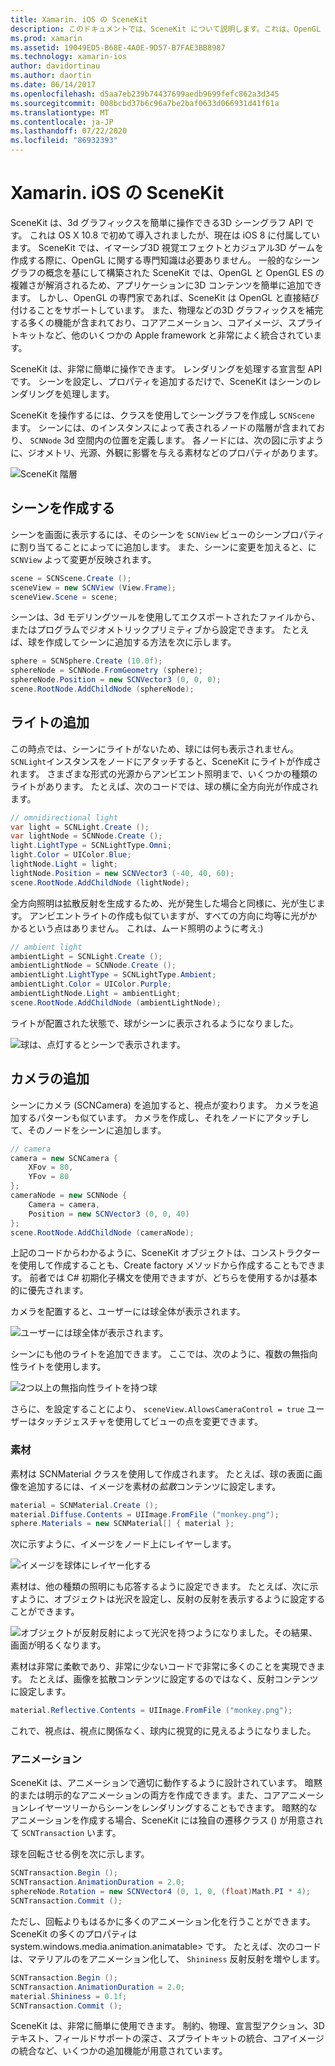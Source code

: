 ```yaml
---
title: Xamarin. iOS の SceneKit
description: このドキュメントでは、SceneKit について説明します。これは、OpenGL の複雑さを解消することで3D グラフィックスの操作を簡略化する3D シーングラフ API です。
ms.prod: xamarin
ms.assetid: 19049ED5-B68E-4A0E-9D57-B7FAE3BB8987
ms.technology: xamarin-ios
author: davidortinau
ms.author: daortin
ms.date: 06/14/2017
ms.openlocfilehash: d5aa7eb239b74437699aedb9699fefc862a3d345
ms.sourcegitcommit: 008bcbd37b6c96a7be2baf0633d066931d41f61a
ms.translationtype: MT
ms.contentlocale: ja-JP
ms.lasthandoff: 07/22/2020
ms.locfileid: "86932393"
---
```

# <a name="scenekit-in-xamarinios"></a>Xamarin. iOS の SceneKit

SceneKit は、3d グラフィックスを簡単に操作できる3D シーングラフ API です。 これは OS X 10.8 で初めて導入されましたが、現在は iOS 8 に付属しています。 SceneKit では、イマーシブ3D 視覚エフェクトとカジュアル3D ゲームを作成する際に、OpenGL に関する専門知識は必要ありません。 一般的なシーングラフの概念を基にして構築された SceneKit では、OpenGL と OpenGL ES の複雑さが解消されるため、アプリケーションに3D コンテンツを簡単に追加できます。 しかし、OpenGL の専門家であれば、SceneKit は OpenGL と直接結び付けることをサポートしています。 また、物理などの3D グラフィックスを補完する多くの機能が含まれており、コアアニメーション、コアイメージ、スプライトキットなど、他のいくつかの Apple framework と非常によく統合されています。

SceneKit は、非常に簡単に操作できます。 レンダリングを処理する宣言型 API です。 シーンを設定し、プロパティを追加するだけで、SceneKit はシーンのレンダリングを処理します。

SceneKit を操作するには、クラスを使用してシーングラフを作成し `SCNScene` ます。 シーンには、のインスタンスによって表されるノードの階層が含まれており、 `SCNNode` 3d 空間内の位置を定義します。 各ノードには、次の図に示すように、ジオメトリ、光源、外観に影響を与える素材などのプロパティがあります。

![SceneKit 階層](scenekit-images/image7.png)

## <a name="create-a-scene"></a>シーンを作成する

シーンを画面に表示するには、そのシーンを `SCNView` ビューのシーンプロパティに割り当てることによってに追加します。 また、シーンに変更を加えると、に `SCNView` よって変更が反映されます。

```csharp
scene = SCNScene.Create ();
sceneView = new SCNView (View.Frame);
sceneView.Scene = scene;
```

シーンは、3d モデリングツールを使用してエクスポートされたファイルから、またはプログラムでジオメトリックプリミティブから設定できます。 たとえば、球を作成してシーンに追加する方法を次に示します。

```csharp
sphere = SCNSphere.Create (10.0f);
sphereNode = SCNNode.FromGeometry (sphere);
sphereNode.Position = new SCNVector3 (0, 0, 0);
scene.RootNode.AddChildNode (sphereNode);
```

## <a name="adding-light"></a>ライトの追加

この時点では、シーンにライトがないため、球には何も表示されません。 `SCNLight`インスタンスをノードにアタッチすると、SceneKit にライトが作成されます。 さまざまな形式の光源からアンビエント照明まで、いくつかの種類のライトがあります。 たとえば、次のコードでは、球の横に全方向光が作成されます。

```csharp
// omnidirectional light
var light = SCNLight.Create ();
var lightNode = SCNNode.Create ();
light.LightType = SCNLightType.Omni;
light.Color = UIColor.Blue;
lightNode.Light = light;
lightNode.Position = new SCNVector3 (-40, 40, 60);
scene.RootNode.AddChildNode (lightNode);
```

全方向照明は拡散反射を生成するため、光が発生した場合と同様に、光が生じます。 アンビエントライトの作成も似ていますが、すべての方向に均等に光がかかるという点はありません。 これは、ムード照明のように考え:)

```csharp
// ambient light
ambientLight = SCNLight.Create ();
ambientLightNode = SCNNode.Create ();
ambientLight.LightType = SCNLightType.Ambient;
ambientLight.Color = UIColor.Purple;
ambientLightNode.Light = ambientLight;
scene.RootNode.AddChildNode (ambientLightNode);
```

ライトが配置された状態で、球がシーンに表示されるようになりました。

![球は、点灯するとシーンで表示されます。](scenekit-images/image8.png)

## <a name="adding-a-camera"></a>カメラの追加

シーンにカメラ (SCNCamera) を追加すると、視点が変わります。 カメラを追加するパターンも似ています。 カメラを作成し、それをノードにアタッチして、そのノードをシーンに追加します。

```csharp
// camera
camera = new SCNCamera {
    XFov = 80,
    YFov = 80
};
cameraNode = new SCNNode {
    Camera = camera,
    Position = new SCNVector3 (0, 0, 40)
};
scene.RootNode.AddChildNode (cameraNode);
```

上記のコードからわかるように、SceneKit オブジェクトは、コンストラクターを使用して作成することも、Create factory メソッドから作成することもできます。 前者では C# 初期化子構文を使用できますが、どちらを使用するかは基本的に優先されます。

カメラを配置すると、ユーザーには球全体が表示されます。

![ユーザーには球全体が表示されます。](scenekit-images/image9.png)

シーンにも他のライトを追加できます。 ここでは、次のように、複数の無指向性ライトを使用します。

![2つ以上の無指向性ライトを持つ球](scenekit-images/image10.png)

さらに、を設定することにより、 `sceneView.AllowsCameraControl = true` ユーザーはタッチジェスチャを使用してビューの点を変更できます。

### <a name="materials"></a>素材

素材は SCNMaterial クラスを使用して作成されます。 たとえば、球の表面に画像を追加するには、イメージを素材の*拡散*コンテンツに設定します。

```csharp
material = SCNMaterial.Create ();
material.Diffuse.Contents = UIImage.FromFile ("monkey.png");
sphere.Materials = new SCNMaterial[] { material };
```

次に示すように、イメージをノード上にレイヤーします。

![イメージを球体にレイヤー化する](scenekit-images/image11.png)

素材は、他の種類の照明にも応答するように設定できます。 たとえば、次に示すように、オブジェクトは光沢を設定し、反射の反射を表示するように設定することができます。

![オブジェクトが反射反射によって光沢を持つようになりました。その結果、画面が明るくなります。](scenekit-images/image12.png)

素材は非常に柔軟であり、非常に少ないコードで非常に多くのことを実現できます。 たとえば、画像を拡散コンテンツに設定するのではなく、反射コンテンツに設定します。

```csharp
material.Reflective.Contents = UIImage.FromFile ("monkey.png");
```

これで、視点は、視点に関係なく、球内に視覚的に見えるようになりました。

### <a name="animation"></a>アニメーション

SceneKit は、アニメーションで適切に動作するように設計されています。 暗黙的または明示的なアニメーションの両方を作成できます。また、コアアニメーションレイヤーツリーからシーンをレンダリングすることもできます。 暗黙的なアニメーションを作成する場合、SceneKit には独自の遷移クラス () が用意されて `SCNTransaction` います。

球を回転させる例を次に示します。

```csharp
SCNTransaction.Begin ();
SCNTransaction.AnimationDuration = 2.0;
sphereNode.Rotation = new SCNVector4 (0, 1, 0, (float)Math.PI * 4);
SCNTransaction.Commit ();
```

ただし、回転よりもはるかに多くのアニメーション化を行うことができます。 SceneKit の多くのプロパティは system.windows.media.animation.animatable> です。 たとえば、次のコードは、マテリアルのをアニメーション化して、 `Shininess` 反射反射を増やします。

```csharp
SCNTransaction.Begin ();
SCNTransaction.AnimationDuration = 2.0;
material.Shininess = 0.1f;
SCNTransaction.Commit ();
```

SceneKit は、非常に簡単に使用できます。 制約、物理、宣言型アクション、3D テキスト、フィールドサポートの深さ、スプライトキットの統合、コアイメージの統合など、いくつかの追加機能が用意されています。
